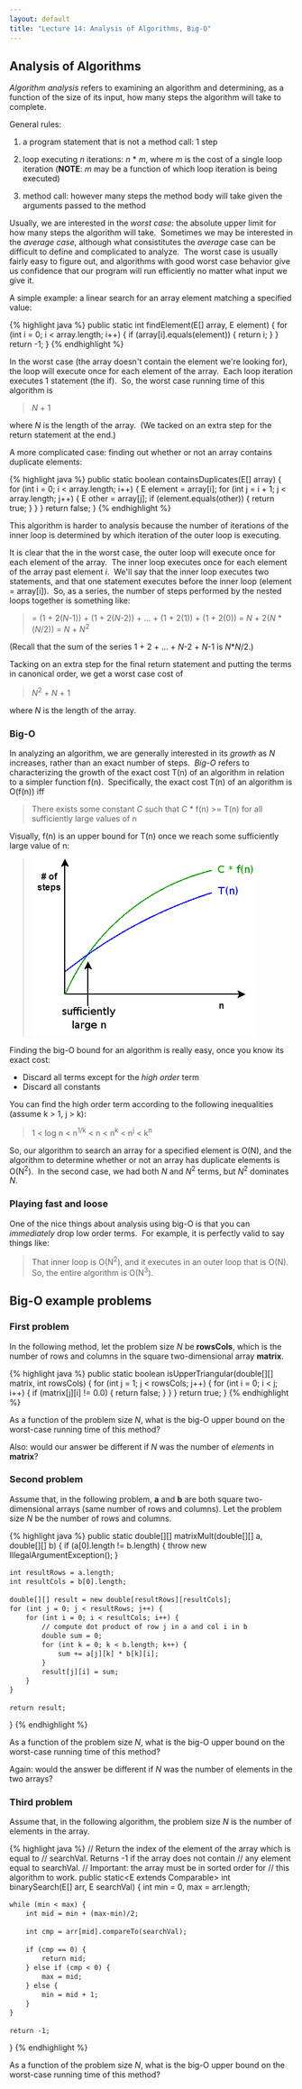 ```yaml
---
layout: default
title: "Lecture 14: Analysis of Algorithms, Big-O"
---
```


## Analysis of Algorithms

*Algorithm analysis* refers to examining an algorithm and determining, as a function of the size of its input, how many steps the algorithm will take to complete.

General rules:

1.  a program statement that is not a method call: 1 step

2.  loop executing *n* iterations: *n* \* *m*, where *m* is the cost of a single loop iteration (**NOTE**: *m* may be a function of which loop iteration is being executed)

3.  method call: however many steps the method body will take given the arguments passed to the method

Usually, we are interested in the *worst case*: the absolute upper limit for how many steps the algorithm will take.  Sometimes we may be interested in the *average case*, although what consistitutes the *average* case can be difficult to define and complicated to analyze.  The worst case is usually fairly easy to figure out, and algorithms with good worst case behavior give us confidence that our program will run efficiently no matter what input we give it.

A simple example: a linear search for an array element matching a specified value:

{% highlight java %}
public static<E> int findElement(E[] array, E element) {
    for (int i = 0; i < array.length; i++) {
        if (array[i].equals(element)) {
            return i;
        }
    }
    return -1;
}
{% endhighlight %}

In the worst case (the array doesn't contain the element we're looking for), the loop will execute once for each element of the array.  Each loop iteration executes 1 statement (the if).  So, the worst case running time of this algorithm is

> *N* + 1

where *N* is the length of the array.  (We tacked on an extra step for the return statement at the end.)

A more complicated case: finding out whether or not an array contains duplicate elements:

{% highlight java %}
public static<E> boolean containsDuplicates(E[] array) {
    for (int i = 0; i < array.length; i++) {
        E element = array[i];
        for (int j = i + 1; j < array.length; j++) {
            E other = array[j];
            if (element.equals(other)) {
                return true;
            }
        }
    }
    return false;
}
{% endhighlight %}

This algorithm is harder to analysis because the number of iterations of the inner loop is determined by which iteration of the outer loop is executing.

It is clear that the in the worst case, the outer loop will execute once for each element of the array.  The inner loop executes once for each element of the array past element *i*.  We'll say that the inner loop executes two statements, and that one statement executes before the inner loop (element = array[i]).  So, as a series, the number of steps performed by the nested loops together is something like:

> = (1 + 2(*N*-1)) + (1 + 2(*N*-2)) + ... + (1 + 2(1)) + (1 + 2(0))
>  = *N* + 2(*N* \* (*N*/2))
>  = *N* + *N*<sup>2</sup>

(Recall that the sum of the series 1 + 2 + ... + *N*-2 + *N*-1 is *N*\**N*/2.)

Tacking on an extra step for the final return statement and putting the terms in canonical order, we get a worst case cost of

> *N*<sup>2</sup> + *N* + 1

where *N* is the length of the array.

### Big-O

In analyzing an algorithm, we are generally interested in its *growth* as *N* increases, rather than an exact number of steps.  *Big-O* refers to characterizing the growth of the exact cost T(n) of an algorithm in relation to a simpler function f(n).  Specifically, the exact cost T(n) of an algorithm is O(f(n)) iff

> There exists some constant *C* such that *C* \* f(n) \>= T(n) for all sufficiently large values of n

Visually, f(n) is an upper bound for T(n) once we reach some sufficiently large value of n:

> ![](figures/big-O.png)

Finding the big-O bound for an algorithm is really easy, once you know its exact cost:

-   Discard all terms except for the *high order* term
-   Discard all constants

You can find the high order term according to the following inequalities (assume k \> 1, j \> k):

> 1 &lt; log n &lt; n<sup>1/k</sup> &lt; n < n<sup>k</sup> &lt; n<sup>j</sup> &lt; k<sup>n</sup>

So, our algorithm to search an array for a specified element is O(N), and the algorithm to determine whether or not an array has duplicate elements is O(N<sup>2</sup>).  In the second case, we had both *N* and *N*<sup>2</sup> terms, but *N*<sup>2</sup> dominates *N*.

### Playing fast and loose

One of the nice things about analysis using big-O is that you can *immediately* drop low order terms.  For example, it is perfectly valid to say things like:

> That inner loop is O(N<sup>2</sup>), and it executes in an outer loop that is O(N).  So, the entire algorithm is O(N<sup>3</sup>).

## Big-O example problems

### First problem

In the following method, let the problem size *N* be **rowsCols**, which is the number of rows and columns in the square two-dimensional array **matrix**.

{% highlight java %}
public static boolean isUpperTriangular(double[][] matrix, int rowsCols) {
    for (int j = 1; j < rowsCols; j++) {
        for (int i = 0; i < j; i++) {
            if (matrix[j][i] != 0.0) {
                return false;
            }
        }
    }
    return true;
}
{% endhighlight %}

As a function of the problem size *N*, what is the big-O upper bound on the worst-case running time of this method?

Also: would our answer be different if *N* was the number of *elements* in **matrix**?

### Second problem

Assume that, in the following problem, **a** and **b** are both square two-dimensional arrays (same number of rows and columns). Let the problem size *N* be the number of rows and columns.

{% highlight java %}
public static double[][] matrixMult(double[][] a, double[][] b) {
    if (a[0].length != b.length) {
        throw new IllegalArgumentException();
    }

    int resultRows = a.length;
    int resultCols = b[0].length;

    double[][] result = new double[resultRows][resultCols];
    for (int j = 0; j < resultRows; j++) {
        for (int i = 0; i < resultCols; i++) {
            // compute dot product of row j in a and col i in b
            double sum = 0;
            for (int k = 0; k < b.length; k++) {
                sum += a[j][k] * b[k][i];
            }
            result[j][i] = sum;
        }
    }

    return result;
}
{% endhighlight %}

As a function of the problem size *N*, what is the big-O upper bound on the worst-case running time of this method?

Again: would the answer be different if *N* was the number of elements in the two arrays?

### Third problem

Assume that, in the following algorithm, the problem size *N* is the number of elements in the array.

{% highlight java %}
// Return the index of the element of the array which is equal to
// searchVal.  Returns -1 if the array does not contain
// any element equal to searchVal.
// Important: the array must be in sorted order for
// this algorithm to work.
public static<E extends Comparable<E>>
int binarySearch(E[] arr, E searchVal) {
    int min = 0, max = arr.length;

    while (min < max) {
        int mid = min + (max-min)/2;

        int cmp = arr[mid].compareTo(searchVal);

        if (cmp == 0) {
            return mid;
        } else if (cmp < 0) {
            max = mid;
        } else {
            min = mid + 1;
        }
    }

    return -1;
}
{% endhighlight %}

As a function of the problem size *N*, what is the big-O upper bound on the worst-case running time of this method?
